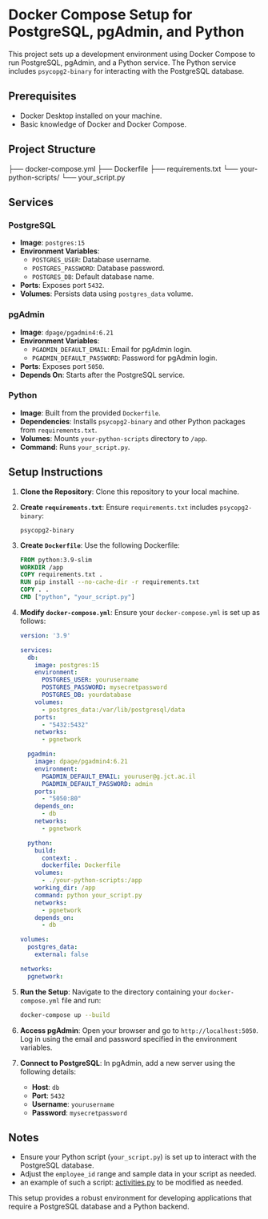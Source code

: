# Docker Compose Setup for PostgreSQL, pgAdmin, and Python

This project sets up a development environment using Docker Compose to run PostgreSQL, pgAdmin, and a Python service. The Python service includes `psycopg2-binary` for interacting with the PostgreSQL database.

## Prerequisites

- Docker Desktop installed on your machine.
- Basic knowledge of Docker and Docker Compose.

## Project Structure
├── docker-compose.yml ├── Dockerfile ├── requirements.txt └── your-python-scripts/ └── your_script.py


## Services

### PostgreSQL

- **Image**: `postgres:15`
- **Environment Variables**:
  - `POSTGRES_USER`: Database username.
  - `POSTGRES_PASSWORD`: Database password.
  - `POSTGRES_DB`: Default database name.
- **Ports**: Exposes port `5432`.
- **Volumes**: Persists data using `postgres_data` volume.

### pgAdmin

- **Image**: `dpage/pgadmin4:6.21`
- **Environment Variables**:
  - `PGADMIN_DEFAULT_EMAIL`: Email for pgAdmin login.
  - `PGADMIN_DEFAULT_PASSWORD`: Password for pgAdmin login.
- **Ports**: Exposes port `5050`.
- **Depends On**: Starts after the PostgreSQL service.

### Python

- **Image**: Built from the provided `Dockerfile`.
- **Dependencies**: Installs `psycopg2-binary` and other Python packages from `requirements.txt`.
- **Volumes**: Mounts `your-python-scripts` directory to `/app`.
- **Command**: Runs `your_script.py`.

## Setup Instructions

1. **Clone the Repository**: Clone this repository to your local machine.

2. **Create `requirements.txt`**: Ensure `requirements.txt` includes `psycopg2-binary`:

    ```
    psycopg2-binary
    ```

3. **Create `Dockerfile`**: Use the following Dockerfile:

    ```dockerfile
    FROM python:3.9-slim
    WORKDIR /app
    COPY requirements.txt .
    RUN pip install --no-cache-dir -r requirements.txt
    COPY . .
    CMD ["python", "your_script.py"]
    ```

4. **Modify `docker-compose.yml`**: Ensure your `docker-compose.yml` is set up as follows:

    ```yaml
    version: '3.9'

    services:
      db:
        image: postgres:15
        environment:
          POSTGRES_USER: yourusername
          POSTGRES_PASSWORD: mysecretpassword
          POSTGRES_DB: yourdatabase
        volumes:
          - postgres_data:/var/lib/postgresql/data
        ports:
          - "5432:5432"
        networks:
          - pgnetwork

      pgadmin:
        image: dpage/pgadmin4:6.21
        environment:
          PGADMIN_DEFAULT_EMAIL: youruser@g.jct.ac.il
          PGADMIN_DEFAULT_PASSWORD: admin
        ports:
          - "5050:80"
        depends_on:
          - db
        networks:
          - pgnetwork

      python:
        build:
          context: .
          dockerfile: Dockerfile
        volumes:
          - ./your-python-scripts:/app
        working_dir: /app
        command: python your_script.py
        networks:
          - pgnetwork
        depends_on:
          - db

    volumes:
      postgres_data:
        external: false

    networks:
      pgnetwork:
    ```

5. **Run the Setup**: Navigate to the directory containing your `docker-compose.yml` file and run:

    ```bash
    docker-compose up --build
    ```

6. **Access pgAdmin**: Open your browser and go to `http://localhost:5050`. Log in using the email and password specified in the environment variables.

7. **Connect to PostgreSQL**: In pgAdmin, add a new server using the following details:
   - **Host**: `db`
   - **Port**: `5432`
   - **Username**: `yourusername`
   - **Password**: `mysecretpassword`

## Notes

- Ensure your Python script (`your_script.py`) is set up to interact with the PostgreSQL database.
- Adjust the `employee_id` range and sample data in your script as needed.
- an example of such a script: [activities.py](code/python/activities.py) to be modified as needed.

This setup provides a robust environment for developing applications that require a PostgreSQL database and a Python backend.


